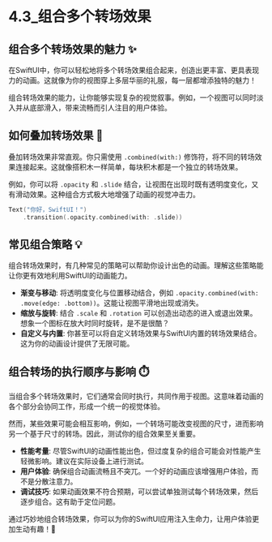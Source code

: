 ﻿# 4.3_组合多个转场效果

## 组合多个转场效果的魅力 ✨

在SwiftUI中，你可以轻松地将多个转场效果组合起来，创造出更丰富、更具表现力的动画。这就像为你的视图穿上多层华丽的礼服，每一层都增添独特的魅力！

组合转场效果的能力，让你能够实现复杂的视觉叙事。例如，一个视图可以同时淡入并从底部滑入，带来流畅而引人注目的用户体验。

## 如何叠加转场效果 🚀

叠加转场效果非常直观。你只需使用 `.combined(with:)` 修饰符，将不同的转场效果连接起来。这就像搭积木一样简单，每块积木都是一个独立的转场效果。

例如，你可以将 `.opacity` 和 `.slide` 结合，让视图在出现时既有透明度变化，又有滑动效果。这种组合方式极大地增强了动画的视觉冲击力。

```swift
Text("你好，SwiftUI！")
    .transition(.opacity.combined(with: .slide))
```

## 常见组合策略 💡

组合转场效果时，有几种常见的策略可以帮助你设计出色的动画。理解这些策略能让你更有效地利用SwiftUI的动画能力。

*   **渐变与移动**: 将透明度变化与位置移动结合，例如 `.opacity.combined(with: .move(edge: .bottom))`。这能让视图平滑地出现或消失。
*   **缩放与旋转**: 结合 `.scale` 和 `.rotation` 可以创造出动态的进入或退出效果。想象一个图标在放大时同时旋转，是不是很酷？
*   **自定义与内置**: 你甚至可以将自定义转场效果与SwiftUI内置的转场效果结合。这为你的动画设计提供了无限可能。

## 组合转场的执行顺序与影响 ⏱️

当组合多个转场效果时，它们通常会同时执行，共同作用于视图。这意味着动画的各个部分会协同工作，形成一个统一的视觉体验。

然而，某些效果可能会相互影响，例如，一个转场可能改变视图的尺寸，进而影响另一个基于尺寸的转场。因此，测试你的组合效果至关重要。

*   **性能考量**: 尽管SwiftUI的动画性能出色，但过度复杂的组合可能会对性能产生轻微影响。建议在实际设备上进行测试。
*   **用户体验**: 确保组合动画流畅且不突兀。一个好的动画应该增强用户体验，而不是分散注意力。
*   **调试技巧**: 如果动画效果不符合预期，可以尝试单独测试每个转场效果，然后逐步组合。这有助于定位问题。

通过巧妙地组合转场效果，你可以为你的SwiftUI应用注入生命力，让用户体验更加生动有趣！🎉


